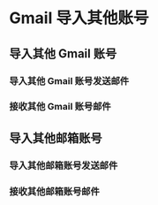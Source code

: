 
# Gmail 导入其他账号

## 导入其他 Gmail 账号

### 导入其他 Gmail 账号发送邮件



### 接收其他 Gmail 账号邮件

## 导入其他邮箱账号

### 导入其他邮箱账号发送邮件

### 接收其他邮箱账号邮件
